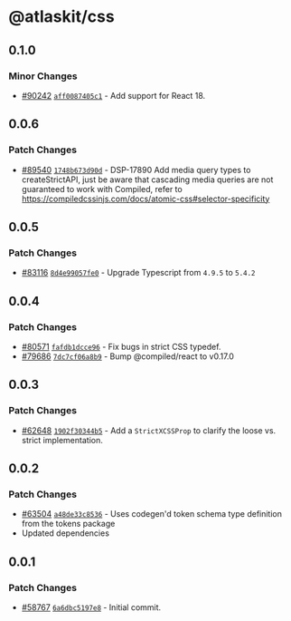 # @atlaskit/css

## 0.1.0

### Minor Changes

- [#90242](https://stash.atlassian.com/projects/CONFCLOUD/repos/confluence-frontend/pull-requests/90242) [`aff0087405c1`](https://stash.atlassian.com/projects/CONFCLOUD/repos/confluence-frontend/commits/aff0087405c1) - Add support for React 18.

## 0.0.6

### Patch Changes

- [#89540](https://stash.atlassian.com/projects/CONFCLOUD/repos/confluence-frontend/pull-requests/89540) [`1748b673d90d`](https://stash.atlassian.com/projects/CONFCLOUD/repos/confluence-frontend/commits/1748b673d90d) - DSP-17890 Add media query types to createStrictAPI, just be aware that cascading media queries are not guaranteed to work with Compiled, refer to https://compiledcssinjs.com/docs/atomic-css#selector-specificity

## 0.0.5

### Patch Changes

- [#83116](https://stash.atlassian.com/projects/CONFCLOUD/repos/confluence-frontend/pull-requests/83116) [`8d4e99057fe0`](https://stash.atlassian.com/projects/CONFCLOUD/repos/confluence-frontend/commits/8d4e99057fe0) - Upgrade Typescript from `4.9.5` to `5.4.2`

## 0.0.4

### Patch Changes

- [#80571](https://stash.atlassian.com/projects/CONFCLOUD/repos/confluence-frontend/pull-requests/80571) [`fafdb1dcce96`](https://stash.atlassian.com/projects/CONFCLOUD/repos/confluence-frontend/commits/fafdb1dcce96) - Fix bugs in strict CSS typedef.
- [#79686](https://stash.atlassian.com/projects/CONFCLOUD/repos/confluence-frontend/pull-requests/79686) [`7dc7cf06a8b9`](https://stash.atlassian.com/projects/CONFCLOUD/repos/confluence-frontend/commits/7dc7cf06a8b9) - Bump @compiled/react to v0.17.0

## 0.0.3

### Patch Changes

- [#62648](https://stash.atlassian.com/projects/CONFCLOUD/repos/confluence-frontend/pull-requests/62648) [`1902f30344b5`](https://stash.atlassian.com/projects/CONFCLOUD/repos/confluence-frontend/commits/1902f30344b5) - Add a `StrictXCSSProp` to clarify the loose vs. strict implementation.

## 0.0.2

### Patch Changes

- [#63504](https://stash.atlassian.com/projects/CONFCLOUD/repos/confluence-frontend/pull-requests/63504) [`a48de33c8536`](https://stash.atlassian.com/projects/CONFCLOUD/repos/confluence-frontend/commits/a48de33c8536) - Uses codegen'd token schema type definition from the tokens package
- Updated dependencies

## 0.0.1

### Patch Changes

- [#58767](https://stash.atlassian.com/projects/CONFCLOUD/repos/confluence-frontend/pull-requests/58767) [`6a6dbc5197e8`](https://stash.atlassian.com/projects/CONFCLOUD/repos/confluence-frontend/commits/6a6dbc5197e8) - Initial commit.
